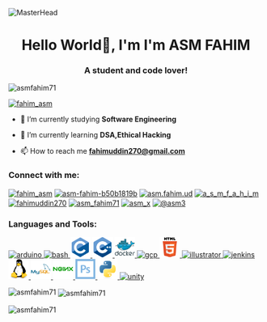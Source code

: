 ![MasterHead](https://wallpaperaccess.com/full/7167569.png)
<h1 align="center">Hello World👋, I'm I'm ASM FAHIM</h1>
<h3 align="center">A student and code lover!</h3>
<p align="left"> <img src="https://komarev.com/ghpvc/?username=asmfahim71&label=Profile%20views&color=0e75b6&style=flat" alt="asmfahim71" /> </p>

<p align="left"> <a href="https://twitter.com/fahim_asm" target="blank"><img src="https://img.shields.io/twitter/follow/fahim_asm?logo=twitter&style=for-the-badge" alt="fahim_asm" /></a> </p>

- 🔭 I’m currently studying **Software Engineering**

- 🌱 I’m currently learning **DSA,Ethical Hacking**

- 📫 How to reach me **fahimuddin270@gmail.com**

<h3 align="left">Connect with me:</h3>
<p align="left">
<a href="https://twitter.com/fahim_asm" target="blank"><img align="center" src="https://raw.githubusercontent.com/rahuldkjain/github-profile-readme-generator/master/src/images/icons/Social/twitter.svg" alt="fahim_asm" height="30" width="40" /></a>
<a href="https://linkedin.com/in/asm-fahim-b50b1819b" target="blank"><img align="center" src="https://raw.githubusercontent.com/rahuldkjain/github-profile-readme-generator/master/src/images/icons/Social/linked-in-alt.svg" alt="asm-fahim-b50b1819b" height="30" width="40" /></a>
<a href="https://fb.com/asm.fahim.ud" target="blank"><img align="center" src="https://raw.githubusercontent.com/rahuldkjain/github-profile-readme-generator/master/src/images/icons/Social/facebook.svg" alt="asm.fahim.ud" height="30" width="40" /></a>
<a href="https://instagram.com/a_s_m_f_a_h_i_m" target="blank"><img align="center" src="https://raw.githubusercontent.com/rahuldkjain/github-profile-readme-generator/master/src/images/icons/Social/instagram.svg" alt="a_s_m_f_a_h_i_m" height="30" width="40" /></a>
<a href="https://www.hackerrank.com/fahimuddin270" target="blank"><img align="center" src="https://raw.githubusercontent.com/rahuldkjain/github-profile-readme-generator/master/src/images/icons/Social/hackerrank.svg" alt="fahimuddin270" height="30" width="40" /></a>
<a href="https://codeforces.com/profile/asm_fahim71" target="blank"><img align="center" src="https://raw.githubusercontent.com/rahuldkjain/github-profile-readme-generator/master/src/images/icons/Social/codeforces.svg" alt="asm_fahim71" height="30" width="40" /></a>
<a href="https://www.leetcode.com/asm_x" target="blank"><img align="center" src="https://raw.githubusercontent.com/rahuldkjain/github-profile-readme-generator/master/src/images/icons/Social/leet-code.svg" alt="asm_x" height="30" width="40" /></a>
<a href="https://www.hackerearth.com/@asm3" target="blank"><img align="center" src="https://raw.githubusercontent.com/rahuldkjain/github-profile-readme-generator/master/src/images/icons/Social/hackerearth.svg" alt="@asm3" height="30" width="40" /></a>
</p>

<h3 align="left">Languages and Tools:</h3>
<p align="left"> <a href="https://www.arduino.cc/" target="_blank" rel="noreferrer"> <img src="https://cdn.worldvectorlogo.com/logos/arduino-1.svg" alt="arduino" width="40" height="40"/> </a> <a href="https://www.gnu.org/software/bash/" target="_blank" rel="noreferrer"> <img src="https://www.vectorlogo.zone/logos/gnu_bash/gnu_bash-icon.svg" alt="bash" width="40" height="40"/> </a> <a href="https://www.cprogramming.com/" target="_blank" rel="noreferrer"> <img src="https://raw.githubusercontent.com/devicons/devicon/master/icons/c/c-original.svg" alt="c" width="40" height="40"/> </a> <a href="https://www.w3schools.com/cpp/" target="_blank" rel="noreferrer"> <img src="https://raw.githubusercontent.com/devicons/devicon/master/icons/cplusplus/cplusplus-original.svg" alt="cplusplus" width="40" height="40"/> </a> <a href="https://www.docker.com/" target="_blank" rel="noreferrer"> <img src="https://raw.githubusercontent.com/devicons/devicon/master/icons/docker/docker-original-wordmark.svg" alt="docker" width="40" height="40"/> </a> <a href="https://cloud.google.com" target="_blank" rel="noreferrer"> <img src="https://www.vectorlogo.zone/logos/google_cloud/google_cloud-icon.svg" alt="gcp" width="40" height="40"/> </a> <a href="https://www.w3.org/html/" target="_blank" rel="noreferrer"> <img src="https://raw.githubusercontent.com/devicons/devicon/master/icons/html5/html5-original-wordmark.svg" alt="html5" width="40" height="40"/> </a> <a href="https://www.adobe.com/in/products/illustrator.html" target="_blank" rel="noreferrer"> <img src="https://www.vectorlogo.zone/logos/adobe_illustrator/adobe_illustrator-icon.svg" alt="illustrator" width="40" height="40"/> </a> <a href="https://www.jenkins.io" target="_blank" rel="noreferrer"> <img src="https://www.vectorlogo.zone/logos/jenkins/jenkins-icon.svg" alt="jenkins" width="40" height="40"/> </a> <a href="https://www.linux.org/" target="_blank" rel="noreferrer"> <img src="https://raw.githubusercontent.com/devicons/devicon/master/icons/linux/linux-original.svg" alt="linux" width="40" height="40"/> </a> <a href="https://www.mysql.com/" target="_blank" rel="noreferrer"> <img src="https://raw.githubusercontent.com/devicons/devicon/master/icons/mysql/mysql-original-wordmark.svg" alt="mysql" width="40" height="40"/> </a> <a href="https://www.nginx.com" target="_blank" rel="noreferrer"> <img src="https://raw.githubusercontent.com/devicons/devicon/master/icons/nginx/nginx-original.svg" alt="nginx" width="40" height="40"/> </a> <a href="https://www.photoshop.com/en" target="_blank" rel="noreferrer"> <img src="https://raw.githubusercontent.com/devicons/devicon/master/icons/photoshop/photoshop-line.svg" alt="photoshop" width="40" height="40"/> </a> <a href="https://www.python.org" target="_blank" rel="noreferrer"> <img src="https://raw.githubusercontent.com/devicons/devicon/master/icons/python/python-original.svg" alt="python" width="40" height="40"/> </a> <a href="https://unity.com/" target="_blank" rel="noreferrer"> <img src="https://www.vectorlogo.zone/logos/unity3d/unity3d-icon.svg" alt="unity" width="40" height="40"/> </a> </p>

<p><img align="left" src="https://github-readme-stats.vercel.app/api/top-langs?username=asmfahim71&show_icons=true&locale=en&layout=compact" alt="asmfahim71" /></p>

<p>&nbsp;<img align="center" src="https://github-readme-stats.vercel.app/api?username=asmfahim71&show_icons=true&locale=en" alt="asmfahim71" /></p>

<p><img align="center" src="https://github-readme-streak-stats.herokuapp.com/?user=asmfahim71&" alt="asmfahim71" /></p>
